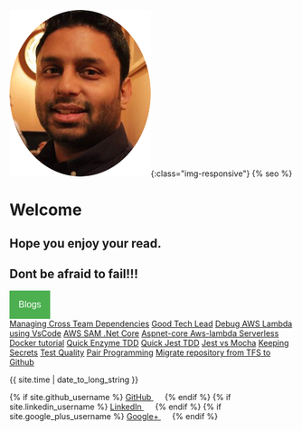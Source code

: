 <head>
<meta name="viewport" content="width=device-width, initial-scale=1">
<style>
.dropbtn {
  background-color: #4CAF50;
  color: white;
  padding: 16px;
  font-size: 16px;
  border: none;
}

.dropdown {
  position: relative;
  display: inline-block;
}

.dropdown-content {
  display: none;
  position: absolute;
  background-color: #f1f1f1;
  min-width: 350px;
  box-shadow: 0px 8px 16px 0px rgba(0,0,0,0.2);
  z-index: 1;
}

.dropdown-content a {
  color: black;
  padding: 12px 16px;
  text-decoration: none;
  display: block;
}
.pad a {
margin-right:20px
}

.dropdown-content a:hover {background-color: #ddd;}

.dropdown:hover .dropdown-content {display: block;}

.dropdown:hover .dropbtn {background-color: #3e8e41;}
</style>
</head>

<div style="margin:0 auto">
<link rel="stylesheet" href="//maxcdn.bootstrapcdn.com/font-awesome/4.3.0/css/font-awesome.min.css">

![image-title-here](img/logo.png){:class="img-responsive"}
{% seo %}

# Welcome

## Hope you enjoy your read.
## Dont be afraid to fail!!!

<div class="dropdown">
  <button class="dropbtn">Blogs</button>
  <div class="dropdown-content">
    <a href="blogs/managingCrossTeamDependencies.html">Managing Cross Team Dependencies</a>
    <a href="blogs/goodTechLead.html">Good Tech Lead</a>
    <a href="blogs/debugAWSLambda.html">Debug AWS Lambda using VsCode</a>
    <a href="blogs/awsSamNetCore.html">AWS SAM .Net Core</a>
    <a href="blogs/aspnetCoreAwsLambdaServerless.html">Aspnet-core Aws-lambda Serverless</a>
    <a href="blogs/dockerFundamentals.html">Docker tutorial</a>
    <a href="blogs/enzymeTDD.html<">Quick Enzyme TDD</a>
    <a href="blogs/jestTDD.html">Quick Jest TDD</a>
    <a href="blogs/jestVSmocha.html">Jest vs Mocha</a>
    <a href="blogs/keepingSecrets.html">Keeping Secrets</a>
    <a href="blogs/testQuality.html">Test Quality</a>
    <a href="blogs/pairProgramming.html">Pair Programming</a>
    <a href="blogs/migrateRepoFromTfsToGithub.html">Migrate repository from TFS to Github</a>
  </div>
</div>

{{ site.time | date_to_long_string }}
<div class="pad">
{% if site.github_username %}
    <a href="https://github.com/{{ site.github_username }}">
      <i class="fa fa-github"></i> GitHub
    </a>
{% endif %}
{% if site.linkedin_username %}
    <a href="https://linkedin.com/in/{{ site.linkedin_username }}">
      <i class="fa fa-linkedin"></i> LinkedIn
    </a>
{% endif %}
{% if site.google_plus_username %}
    <a href="https://plus.google.com/{{ site.google_plus_username }}">
    <i class="fa fa-google-plus"></i> Google+
    </a>
{% endif %}
</div>
</div>